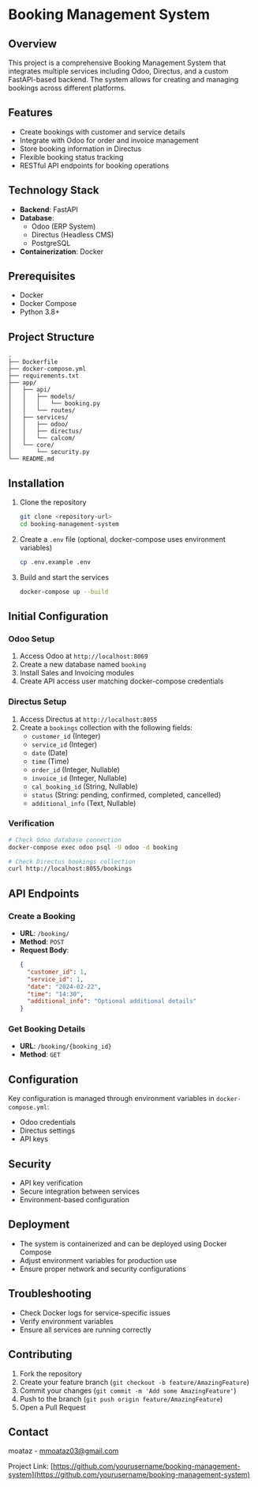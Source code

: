 # Booking Management System

## Overview

This project is a comprehensive Booking Management System that integrates multiple services including Odoo, Directus, and a custom FastAPI-based backend. The system allows for creating and managing bookings across different platforms.

## Features

- Create bookings with customer and service details
- Integrate with Odoo for order and invoice management
- Store booking information in Directus
- Flexible booking status tracking
- RESTful API endpoints for booking operations

## Technology Stack

- **Backend**: FastAPI
- **Database**: 
  - Odoo (ERP System)
  - Directus (Headless CMS)
  - PostgreSQL
- **Containerization**: Docker

## Prerequisites

- Docker
- Docker Compose
- Python 3.8+

## Project Structure

```
.
├── Dockerfile
├── docker-compose.yml
├── requirements.txt
├── app/
│   ├── api/
│   │   ├── models/
│   │   │   └── booking.py
│   │   └── routes/
│   ├── services/
│   │   ├── odoo/
│   │   ├── directus/
│   │   └── calcom/
│   └── core/
│       └── security.py
└── README.md
```

## Installation

1. Clone the repository
   ```bash
   git clone <repository-url>
   cd booking-management-system
   ```

2. Create a `.env` file (optional, docker-compose uses environment variables)
   ```bash
   cp .env.example .env
   ```

3. Build and start the services
   ```bash
   docker-compose up --build
   ```

## Initial Configuration

### Odoo Setup
1. Access Odoo at `http://localhost:8069`
2. Create a new database named `booking`
3. Install Sales and Invoicing modules
4. Create API access user matching docker-compose credentials

### Directus Setup
1. Access Directus at `http://localhost:8055`
2. Create a `bookings` collection with the following fields:
   - `customer_id` (Integer)
   - `service_id` (Integer)
   - `date` (Date)
   - `time` (Time)
   - `order_id` (Integer, Nullable)
   - `invoice_id` (Integer, Nullable)
   - `cal_booking_id` (String, Nullable)
   - `status` (String: pending, confirmed, completed, cancelled)
   - `additional_info` (Text, Nullable)

### Verification
```bash
# Check Odoo database connection
docker-compose exec odoo psql -U odoo -d booking

# Check Directus bookings collection
curl http://localhost:8055/bookings
```

## API Endpoints

### Create a Booking
- **URL**: `/booking/`
- **Method**: `POST`
- **Request Body**:
  ```json
  {
    "customer_id": 1,
    "service_id": 1,
    "date": "2024-02-22",
    "time": "14:30",
    "additional_info": "Optional additional details"
  }
  ```

### Get Booking Details
- **URL**: `/booking/{booking_id}`
- **Method**: `GET`

## Configuration

Key configuration is managed through environment variables in `docker-compose.yml`:
- Odoo credentials
- Directus settings
- API keys

## Security

- API key verification
- Secure integration between services
- Environment-based configuration

## Deployment

- The system is containerized and can be deployed using Docker Compose
- Adjust environment variables for production use
- Ensure proper network and security configurations

## Troubleshooting

- Check Docker logs for service-specific issues
- Verify environment variables
- Ensure all services are running correctly

## Contributing

1. Fork the repository
2. Create your feature branch (`git checkout -b feature/AmazingFeature`)
3. Commit your changes (`git commit -m 'Add some AmazingFeature'`)
4. Push to the branch (`git push origin feature/AmazingFeature`)
5. Open a Pull Request

## Contact

moataz - mmoataz03@gmail.com

Project Link: [https://github.com/yourusername/booking-management-system](https://github.com/yourusername/booking-management-system)
